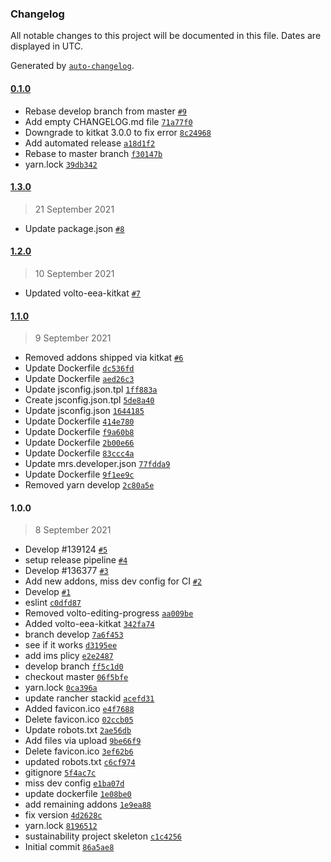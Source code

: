 ### Changelog

All notable changes to this project will be documented in this file. Dates are displayed in UTC.

Generated by [`auto-changelog`](https://github.com/CookPete/auto-changelog).

#### [0.1.0](https://github.com/eea/sustainability-frontend/compare/1.3.0...0.1.0)

- Rebase develop branch from master [`#9`](https://github.com/eea/sustainability-frontend/pull/9)
- Add empty CHANGELOG.md file [`71a77f0`](https://github.com/eea/sustainability-frontend/commit/71a77f0c565423d4677628b4391dab67984586aa)
- Downgrade to kitkat 3.0.0 to fix error [`8c24968`](https://github.com/eea/sustainability-frontend/commit/8c249681de8b9bf00e564569294715ef42d0a953)
- Add automated release [`a18d1f2`](https://github.com/eea/sustainability-frontend/commit/a18d1f2e86f9cc4d9b7e1a057f9d8c0e13cee407)
- Rebase to master branch [`f30147b`](https://github.com/eea/sustainability-frontend/commit/f30147b5ed8ef206369c1fcea43d2a17c2ac2211)
- yarn.lock [`39db342`](https://github.com/eea/sustainability-frontend/commit/39db34211198595560fbb909af0feba7ef0a90e0)

#### [1.3.0](https://github.com/eea/sustainability-frontend/compare/1.2.0...1.3.0)

> 21 September 2021

- Update package.json [`#8`](https://github.com/eea/sustainability-frontend/pull/8)

#### [1.2.0](https://github.com/eea/sustainability-frontend/compare/1.1.0...1.2.0)

> 10 September 2021

- Updated volto-eea-kitkat [`#7`](https://github.com/eea/sustainability-frontend/pull/7)

#### [1.1.0](https://github.com/eea/sustainability-frontend/compare/1.0.0...1.1.0)

> 9 September 2021

- Removed addons shipped via kitkat [`#6`](https://github.com/eea/sustainability-frontend/pull/6)
- Update Dockerfile [`dc536fd`](https://github.com/eea/sustainability-frontend/commit/dc536fde7e01bebada87ea4736fb70c4878c2418)
- Update Dockerfile [`aed26c3`](https://github.com/eea/sustainability-frontend/commit/aed26c35961a64a09b3db6067f42bd0ef509ebd9)
- Update jsconfig.json.tpl [`1ff883a`](https://github.com/eea/sustainability-frontend/commit/1ff883ae76b4ddb9b4dbd2d5361975c1737dab43)
- Create jsconfig.json.tpl [`5de8a40`](https://github.com/eea/sustainability-frontend/commit/5de8a40de2bd292450be71e13f6027aa981d1536)
- Update jsconfig.json [`1644185`](https://github.com/eea/sustainability-frontend/commit/1644185dc66658537507e06b8ae8636713173a98)
- Update Dockerfile [`414e780`](https://github.com/eea/sustainability-frontend/commit/414e7801d82223bf4e1d232f356cc789a4b9b5f5)
- Update Dockerfile [`f9a60b8`](https://github.com/eea/sustainability-frontend/commit/f9a60b8a3ed41880fc042c2dfaccee10fe7c7b85)
- Update Dockerfile [`2b00e66`](https://github.com/eea/sustainability-frontend/commit/2b00e66dbfffc7434a51284b66a724a3223d4e4d)
- Update Dockerfile [`83ccc4a`](https://github.com/eea/sustainability-frontend/commit/83ccc4a2d5f8f667ae0baa182ac82edff8cb5ae0)
- Update mrs.developer.json [`77fdda9`](https://github.com/eea/sustainability-frontend/commit/77fdda9695fd9dd86314bd118abe8ec9c1d0613c)
- Update Dockerfile [`9f1ee9c`](https://github.com/eea/sustainability-frontend/commit/9f1ee9cce02e2978725f101625c71b42842e162b)
- Removed yarn develop [`2c80a5e`](https://github.com/eea/sustainability-frontend/commit/2c80a5ec315a6bdbaff242b99bfd77856d90a4ce)

#### 1.0.0

> 8 September 2021

- Develop #139124 [`#5`](https://github.com/eea/sustainability-frontend/pull/5)
- setup release pipeline [`#4`](https://github.com/eea/sustainability-frontend/pull/4)
- Develop #136377 [`#3`](https://github.com/eea/sustainability-frontend/pull/3)
- Add new addons, miss dev config for CI [`#2`](https://github.com/eea/sustainability-frontend/pull/2)
- Develop [`#1`](https://github.com/eea/sustainability-frontend/pull/1)
- eslint [`c0dfd87`](https://github.com/eea/sustainability-frontend/commit/c0dfd87fe5bd2b7aa9821a409c26de879fb06e25)
- Removed volto-editing-progress [`aa009be`](https://github.com/eea/sustainability-frontend/commit/aa009be819515ef55d4b88997fbe68579efff2a7)
- Added volto-eea-kitkat [`342fa74`](https://github.com/eea/sustainability-frontend/commit/342fa74306c6e1b45f06e1acf4725fe3bfd3fb74)
- branch develop [`7a6f453`](https://github.com/eea/sustainability-frontend/commit/7a6f45316340dd4e85b96205a0e054d7f955b3e0)
- see if it works [`d3195ee`](https://github.com/eea/sustainability-frontend/commit/d3195eecf0a371c5c0a7aa8189735118f104b031)
- add ims plicy [`e2e2487`](https://github.com/eea/sustainability-frontend/commit/e2e2487afdfdbfa37cecdc8e81f35361dfb2fc98)
- develop branch [`ff5c1d0`](https://github.com/eea/sustainability-frontend/commit/ff5c1d04199ef593dc62374af3a2fe354eff7fb3)
- checkout master [`06f5bfe`](https://github.com/eea/sustainability-frontend/commit/06f5bfe4f4baac8bec15624a7cee619891cdbf87)
- yarn.lock [`0ca396a`](https://github.com/eea/sustainability-frontend/commit/0ca396a7e35581b3d1cf00a6510504023deae643)
- update rancher stackid [`acefd31`](https://github.com/eea/sustainability-frontend/commit/acefd31556d604d38edc33d2719d442be2ded55a)
- Added favicon.ico [`e4f7688`](https://github.com/eea/sustainability-frontend/commit/e4f7688ea7e27c00a2ce942ec5ddb7fada861131)
- Delete favicon.ico [`02ccb05`](https://github.com/eea/sustainability-frontend/commit/02ccb05764c1fde5fc9a64be17a0f6f024f26919)
- Update robots.txt [`2ae56db`](https://github.com/eea/sustainability-frontend/commit/2ae56db10c912ef3091cd347f7ffacb10d39eef8)
- Add files via upload [`9be66f9`](https://github.com/eea/sustainability-frontend/commit/9be66f9de12b5da30140402e37804215ce2012c6)
- Delete favicon.ico [`3ef62b6`](https://github.com/eea/sustainability-frontend/commit/3ef62b6d113503a3edccf8a8801a2e0ded86a5f1)
- updated robots.txt [`c6cf974`](https://github.com/eea/sustainability-frontend/commit/c6cf974c68fdf0c47fc3309b3f9b1563884104fb)
- gitignore [`5f4ac7c`](https://github.com/eea/sustainability-frontend/commit/5f4ac7c8656b28d06e17bbeee4fb23935c617944)
- miss dev config [`e1ba07d`](https://github.com/eea/sustainability-frontend/commit/e1ba07d3c448bf63f5ae162265a747d397f75234)
- update dockerfile [`1e08be0`](https://github.com/eea/sustainability-frontend/commit/1e08be07f043fcaeb5af0410eca36de5f87dda86)
- add remaining addons [`1e9ea88`](https://github.com/eea/sustainability-frontend/commit/1e9ea883f1fae68b0c712452678e213d47d8199e)
- fix version [`4d2628c`](https://github.com/eea/sustainability-frontend/commit/4d2628cfb7f08daf23804d2e69c84afb34158213)
- yarn.lock [`8196512`](https://github.com/eea/sustainability-frontend/commit/8196512f1abb40b011e44b328467b94170686af8)
- sustainability project skeleton [`c1c4256`](https://github.com/eea/sustainability-frontend/commit/c1c4256efe388324bdcfa94be15d47efcadfc7f6)
- Initial commit [`86a5ae8`](https://github.com/eea/sustainability-frontend/commit/86a5ae85a65598d034e366a6275244ea3c351534)
